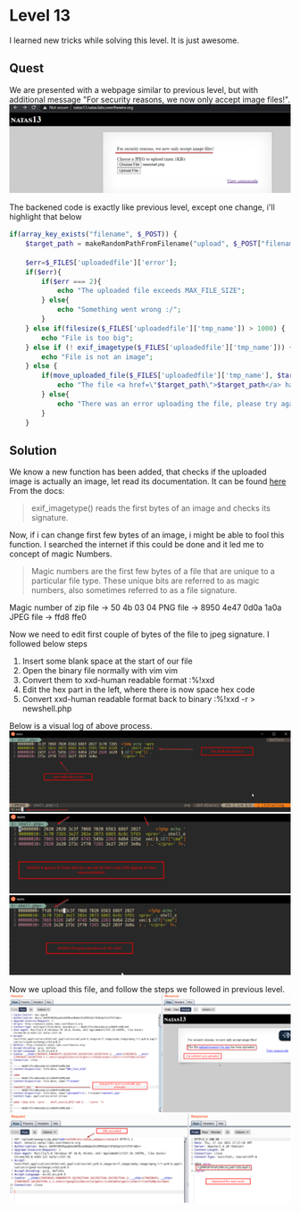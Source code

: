 # Level 13
I learned new tricks while solving this level. It is just awesome.

## Quest
We are presented with a webpage similar to previous level, but with additional message "For security reasons, we now only accept image files!". 
![Level13 Image](./images/Level13.png)

The backened code is exactly like previous level, except one change, i'll highlight that below
```php
if(array_key_exists("filename", $_POST)) {
    $target_path = makeRandomPathFromFilename("upload", $_POST["filename"]);
    
    $err=$_FILES['uploadedfile']['error'];
    if($err){
        if($err === 2){
            echo "The uploaded file exceeds MAX_FILE_SIZE";
        } else{
            echo "Something went wrong :/";
        }
    } else if(filesize($_FILES['uploadedfile']['tmp_name']) > 1000) {
        echo "File is too big";
    } else if (! exif_imagetype($_FILES['uploadedfile']['tmp_name'])) { // Here is the difference, they use exif_imagetype 
        echo "File is not an image";                                    // to check uploaded image
    } else {
        if(move_uploaded_file($_FILES['uploadedfile']['tmp_name'], $target_path)) {
            echo "The file <a href=\"$target_path\">$target_path</a> has been uploaded";
        } else{
            echo "There was an error uploading the file, please try again!";
        }
    }
```

## Solution
We know a new function has been added, that checks if the uploaded image is actually an image, let read its documentation. It can be found [here](https://www.php.net/manual/en/function.exif-imagetype.php)
From the docs:
> exif_imagetype() reads the first bytes of an image and checks its signature.

Now, if i can change first few bytes of an image, i might be able to fool this function.
I searched the internet if this could be done and it led me to concept of magic Numbers.

> Magic numbers are the first few bytes of a file that are unique to a particular file type. These unique bits are referred to as magic numbers,  also sometimes referred to as a  file signature.

Magic number of 
    zip file  -> 50 4b 03 04
    PNG file  -> 8950 4e47 0d0a 1a0a
    JPEG file -> ffd8 ffe0

Now we need to edit first couple of bytes of the file to jpeg signature. I followed below steps

  1. Insert some blank space at the start of our file
  2. Open the binary file normally with vim vim <file name>
  3. Convert them to xxd-human readable format :%!xxd
  4. Edit the hex part in the left, where there is now space hex code
  5. Convert xxd-human readable format back to binary :%!xxd -r > newshell.php

Below is a visual log of above process. 
  ![Level 13 Solution](./images/Level13_solution.png)
  ![Level 13.2 Solution](./images/Level13.2_solution.png)
  ![Level 13.3 Solution](./images/Level13.3_solution.png)

Now we upload this file, and follow the steps we followed in previous level.
    ![Level 13.4 Solution](./images/Level13.4_solution.png)
  ![Level 13.5 Solution](./images/Level13.5_solution.png)

  
